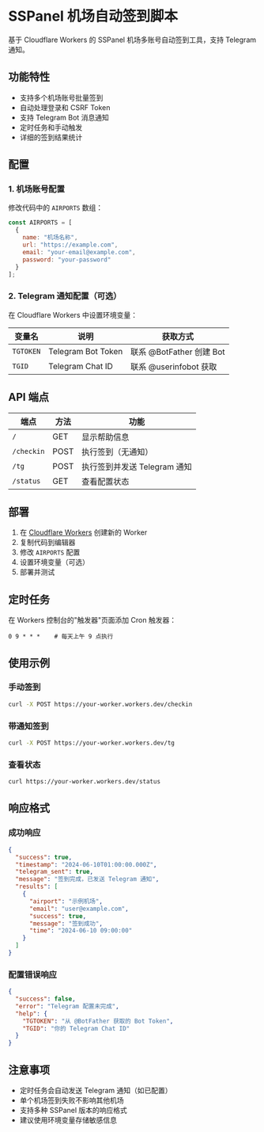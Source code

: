 # SSPanel 机场自动签到脚本

基于 Cloudflare Workers 的 SSPanel 机场多账号自动签到工具，支持 Telegram 通知。

## 功能特性

- 支持多个机场账号批量签到
- 自动处理登录和 CSRF Token
- 支持 Telegram Bot 消息通知
- 定时任务和手动触发
- 详细的签到结果统计

## 配置

### 1. 机场账号配置

修改代码中的 `AIRPORTS` 数组：

```javascript
const AIRPORTS = [
  {
    name: "机场名称",
    url: "https://example.com", 
    email: "your-email@example.com",
    password: "your-password"
  }
];
```

### 2. Telegram 通知配置（可选）

在 Cloudflare Workers 中设置环境变量：

| 变量名 | 说明 | 获取方式 |
|--------|------|----------|
| `TGTOKEN` | Telegram Bot Token | 联系 @BotFather 创建 Bot |
| `TGID` | Telegram Chat ID | 联系 @userinfobot 获取 |

## API 端点

| 端点 | 方法 | 功能 |
|------|------|------|
| `/` | GET | 显示帮助信息 |
| `/checkin` | POST | 执行签到（无通知） |
| `/tg` | POST | 执行签到并发送 Telegram 通知 |
| `/status` | GET | 查看配置状态 |

## 部署

1. 在 [Cloudflare Workers](https://workers.cloudflare.com/) 创建新的 Worker
2. 复制代码到编辑器
3. 修改 `AIRPORTS` 配置
4. 设置环境变量（可选）
5. 部署并测试

## 定时任务

在 Workers 控制台的"触发器"页面添加 Cron 触发器：

```
0 9 * * *    # 每天上午 9 点执行
```

## 使用示例

### 手动签到
```bash
curl -X POST https://your-worker.workers.dev/checkin
```

### 带通知签到
```bash
curl -X POST https://your-worker.workers.dev/tg
```

### 查看状态
```bash
curl https://your-worker.workers.dev/status
```

## 响应格式

### 成功响应
```json
{
  "success": true,
  "timestamp": "2024-06-10T01:00:00.000Z",
  "telegram_sent": true,
  "message": "签到完成，已发送 Telegram 通知",
  "results": [
    {
      "airport": "示例机场",
      "email": "user@example.com", 
      "success": true,
      "message": "签到成功",
      "time": "2024-06-10 09:00:00"
    }
  ]
}
```

### 配置错误响应
```json
{
  "success": false,
  "error": "Telegram 配置未完成",
  "help": {
    "TGTOKEN": "从 @BotFather 获取的 Bot Token",
    "TGID": "你的 Telegram Chat ID"
  }
}
```

## 注意事项

- 定时任务会自动发送 Telegram 通知（如已配置）
- 单个机场签到失败不影响其他机场
- 支持多种 SSPanel 版本的响应格式
- 建议使用环境变量存储敏感信息
